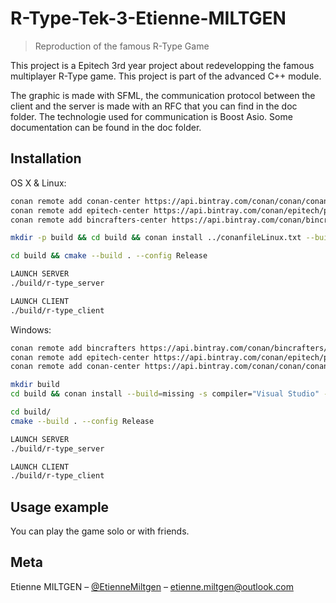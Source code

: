 # R-Type-Tek-3-Etienne-MILTGEN
> Reproduction of the famous R-Type Game

This project is a Epitech 3rd year project about redevelopping the famous multiplayer R-Type game. This project is part of the advanced C++ module.

The graphic is made with SFML, the communication protocol between the client and the server is made with an RFC that you can find in the doc folder. The technologie used for communication is Boost Asio.
Some documentation can be found in the doc folder.


## Installation

OS X & Linux:

```sh
conan remote add conan-center https://api.bintray.com/conan/conan/conan-center
conan remote add epitech-center https://api.bintray.com/conan/epitech/public-conan
conan remote add bincrafters-center https://api.bintray.com/conan/bincrafters/public-conan

mkdir -p build && cd build && conan install ../conanfileLinux.txt --build=missing && cmake .. -G "Unix Makefiles" -DCMAKE_BUILD_TYPE=Release

cd build && cmake --build . --config Release

LAUNCH SERVER
./build/r-type_server

LAUNCH CLIENT
./build/r-type_client
```

Windows:

```sh
conan remote add bincrafters https://api.bintray.com/conan/bincrafters/public-conan
conan remote add epitech-center https://api.bintray.com/conan/epitech/public-conan
conan remote add conan-center https://api.bintray.com/conan/conan/conan-center

mkdir build
cd build && conan install --build=missing -s compiler="Visual Studio" -s compiler.version=16 -s "arch=x86_64" -s "arch_build=x86_64" .. && cmake .. -G "Visual Studio 16 2019" -DCMAKE_BUILD_TYPE=Release

cd build/
cmake --build . --config Release

LAUNCH SERVER
./build/r-type_server

LAUNCH CLIENT
./build/r-type_client
```

## Usage example

You can play the game solo or with friends.

## Meta

Etienne MILTGEN – [@EtienneMiltgen](https://twitter.com/EtienneMiltgen) – etienne.miltgen@outlook.com
